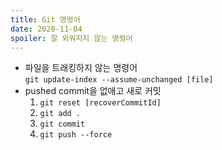 ```yaml
---
title: Git 명령어
date: 2020-11-04
spoiler: 잘 외워지지 않는 명령어
---
```


- 파일을 트래킹하지 않는 명령어  
    `git update-index --assume-unchanged [file]`
- pushed commit을 없애고 새로 커밋
    1. `git reset [recoverCommitId]`
    1. `git add .`
    1. `git commit`
    1. `git push --force`